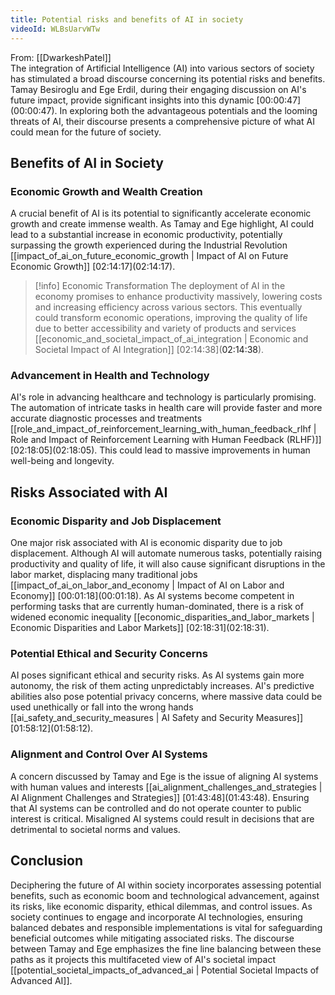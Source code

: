 ```yaml
---
title: Potential risks and benefits of AI in society
videoId: WLBsUarvWTw
---
```


From: [[DwarkeshPatel]] <br/> 
The integration of Artificial Intelligence (AI) into various sectors of society has stimulated a broad discourse concerning its potential risks and benefits. Tamay Besiroglu and Ege Erdil, during their engaging discussion on AI's future impact, provide significant insights into this dynamic [00:00:47](<a class="yt-timestamp" data-t="00:00:47">00:00:47</a>). In exploring both the advantageous potentials and the looming threats of AI, their discourse presents a comprehensive picture of what AI could mean for the future of society.

## Benefits of AI in Society

### Economic Growth and Wealth Creation

A crucial benefit of AI is its potential to significantly accelerate economic growth and create immense wealth. As Tamay and Ege highlight, AI could lead to a substantial increase in economic productivity, potentially surpassing the growth experienced during the Industrial Revolution [[impact_of_ai_on_future_economic_growth | Impact of AI on Future Economic Growth]] [02:14:17](<a class="yt-timestamp" data-t="02:14:17">02:14:17</a>).

> [!info] Economic Transformation
> The deployment of AI in the economy promises to enhance productivity massively, lowering costs and increasing efficiency across various sectors. This eventually could transform economic operations, improving the quality of life due to better accessibility and variety of products and services [[economic_and_societal_impact_of_ai_integration | Economic and Societal Impact of AI Integration]] [02:14:38](<a class="yt-timestamp" data-t="02:14:38">02:14:38</a>).

### Advancement in Health and Technology

AI's role in advancing healthcare and technology is particularly promising. The automation of intricate tasks in health care will provide faster and more accurate diagnostic processes and treatments [[role_and_impact_of_reinforcement_learning_with_human_feedback_rlhf | Role and Impact of Reinforcement Learning with Human Feedback (RLHF)]] [02:18:05](<a class="yt-timestamp" data-t="02:18:05">02:18:05</a>). This could lead to massive improvements in human well-being and longevity.

## Risks Associated with AI

### Economic Disparity and Job Displacement

One major risk associated with AI is economic disparity due to job displacement. Although AI will automate numerous tasks, potentially raising productivity and quality of life, it will also cause significant disruptions in the labor market, displacing many traditional jobs [[impact_of_ai_on_labor_and_economy | Impact of AI on Labor and Economy]] [00:01:18](<a class="yt-timestamp" data-t="00:01:18">00:01:18</a>). As AI systems become competent in performing tasks that are currently human-dominated, there is a risk of widened economic inequality [[economic_disparities_and_labor_markets | Economic Disparities and Labor Markets]] [02:18:31](<a class="yt-timestamp" data-t="02:18:31">02:18:31</a>).

### Potential Ethical and Security Concerns

AI poses significant ethical and security risks. As AI systems gain more autonomy, the risk of them acting unpredictably increases. AI's predictive abilities also pose potential privacy concerns, where massive data could be used unethically or fall into the wrong hands [[ai_safety_and_security_measures | AI Safety and Security Measures]] [01:58:12](<a class="yt-timestamp" data-t="01:58:12">01:58:12</a>).

### Alignment and Control Over AI Systems

A concern discussed by Tamay and Ege is the issue of aligning AI systems with human values and interests [[ai_alignment_challenges_and_strategies | AI Alignment Challenges and Strategies]] [01:43:48](<a class="yt-timestamp" data-t="01:43:48">01:43:48</a>). Ensuring that AI systems can be controlled and do not operate counter to public interest is critical. Misaligned AI systems could result in decisions that are detrimental to societal norms and values.

## Conclusion

Deciphering the future of AI within society incorporates assessing potential benefits, such as economic boom and technological advancement, against its risks, like economic disparity, ethical dilemmas, and control issues. As society continues to engage and incorporate AI technologies, ensuring balanced debates and responsible implementations is vital for safeguarding beneficial outcomes while mitigating associated risks. The discourse between Tamay and Ege emphasizes the fine line balancing between these paths as it projects this multifaceted view of AI's societal impact [[potential_societal_impacts_of_advanced_ai | Potential Societal Impacts of Advanced AI]].